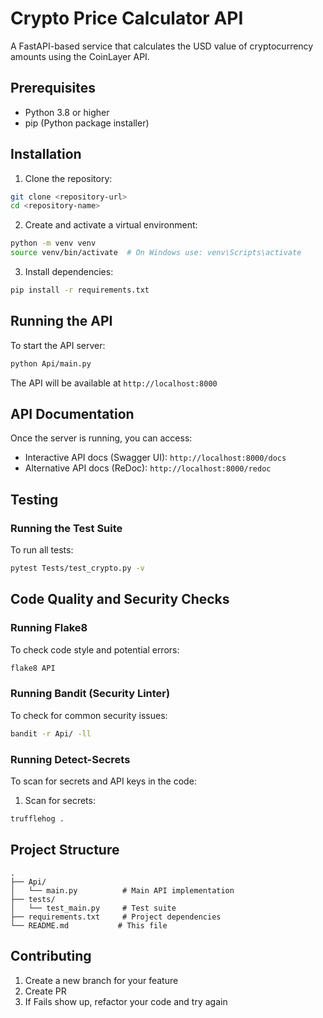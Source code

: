# Crypto Price Calculator API

A FastAPI-based service that calculates the USD value of cryptocurrency amounts using the CoinLayer API.

## Prerequisites

- Python 3.8 or higher
- pip (Python package installer)

## Installation

1. Clone the repository:
```bash
git clone <repository-url>
cd <repository-name>
```

2. Create and activate a virtual environment:
```bash
python -m venv venv
source venv/bin/activate  # On Windows use: venv\Scripts\activate
```

3. Install dependencies:
```bash
pip install -r requirements.txt
```

## Running the API

To start the API server:
```bash
python Api/main.py
```

The API will be available at `http://localhost:8000`

## API Documentation

Once the server is running, you can access:
- Interactive API docs (Swagger UI): `http://localhost:8000/docs`
- Alternative API docs (ReDoc): `http://localhost:8000/redoc`

## Testing

### Running the Test Suite

To run all tests:
```bash
pytest Tests/test_crypto.py -v  
```

## Code Quality and Security Checks

### Running Flake8

To check code style and potential errors:
```bash
flake8 API  
```

### Running Bandit (Security Linter)

To check for common security issues:
```bash
bandit -r Api/ -ll
```

### Running Detect-Secrets

To scan for secrets and API keys in the code:


1. Scan for secrets:
```bash
trufflehog .
```


## Project Structure

```
.
├── Api/
│   └── main.py          # Main API implementation
├── tests/
│   └── test_main.py     # Test suite
├── requirements.txt     # Project dependencies
└── README.md           # This file
```

## Contributing

1. Create a new branch for your feature
2. Create PR
3. If Fails show up, refactor your code and try again


